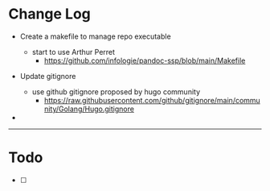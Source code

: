 # Change Log

- Create a makefile to manage repo executable
  - start to use Arthur Perret
    - <https://github.com/infologie/pandoc-ssp/blob/main/Makefile> 
- Update gitignore
  - use github gitignore proposed by hugo community
    - <https://raw.githubusercontent.com/github/gitignore/main/community/Golang/Hugo.gitignore>

- 

---

# Todo

- [ ] 